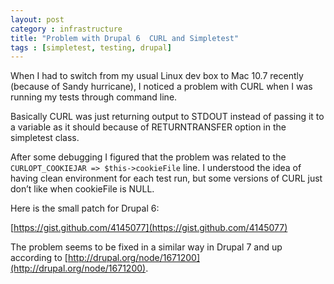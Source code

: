 ```yaml
---
layout: post
category : infrastructure
title: "Problem with Drupal 6  CURL and Simpletest"
tags : [simpletest, testing, drupal]
---
```


When I had to switch from my usual Linux dev box to Mac 10.7 recently (because of Sandy hurricane), I noticed a problem with  CURL when I was running my tests through command line.

Basically CURL was just returning output to STDOUT instead of passing it to a variable as it should because of RETURNTRANSFER option in the simpletest class.

After some debugging I figured that the problem was related to the `CURLOPT_COOKIEJAR => $this->cookieFile` line. I understood the idea of having clean environment for each test run, but some versions of CURL just don’t like when cookieFile is NULL.

Here is the small patch for Drupal 6:

[https://gist.github.com/4145077](https://gist.github.com/4145077)

The problem seems to be fixed in a similar way in Drupal 7 and up according to [http://drupal.org/node/1671200](http://drupal.org/node/1671200).
